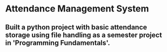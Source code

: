 # Attendance Management System
## Built a python project with basic attendance storage using file handling as a semester project in 'Programming Fundamentals'.
